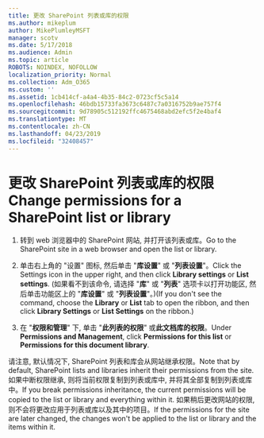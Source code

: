```yaml
---
title: 更改 SharePoint 列表或库的权限
ms.author: mikeplum
author: MikePlumleyMSFT
manager: scotv
ms.date: 5/17/2018
ms.audience: Admin
ms.topic: article
ROBOTS: NOINDEX, NOFOLLOW
localization_priority: Normal
ms.collection: Adm_O365
ms.custom: ''
ms.assetid: 1cb414cf-a4a4-4b35-84c2-0723cf5c5a14
ms.openlocfilehash: 46bdb15733fa3673c6487c7a0316752b9ae757f4
ms.sourcegitcommit: 9d78905c512192ffc4675468abd2efc5f2e4baf4
ms.translationtype: MT
ms.contentlocale: zh-CN
ms.lasthandoff: 04/23/2019
ms.locfileid: "32408457"
---
```

# <a name="change-permissions-for-a-sharepoint-list-or-library"></a><span data-ttu-id="f1bff-102">更改 SharePoint 列表或库的权限</span><span class="sxs-lookup"><span data-stu-id="f1bff-102">Change permissions for a SharePoint list or library</span></span>

1. <span data-ttu-id="f1bff-103">转到 web 浏览器中的 SharePoint 网站, 并打开该列表或库。</span><span class="sxs-lookup"><span data-stu-id="f1bff-103">Go to the SharePoint site in a web browser and open the list or library.</span></span>
    
2. <span data-ttu-id="f1bff-104">单击右上角的 "设置" 图标, 然后单击 "**库设置**" 或 "**列表设置**"。</span><span class="sxs-lookup"><span data-stu-id="f1bff-104">Click the Settings icon in the upper right, and then click **Library settings** or **List settings**.</span></span> <span data-ttu-id="f1bff-105">(如果看不到该命令, 请选择 "**库**" 或 "**列表**" 选项卡以打开功能区, 然后单击功能区上的 "**库设置**" 或 "**列表设置**"。)</span><span class="sxs-lookup"><span data-stu-id="f1bff-105">(If you don't see the command, choose the **Library** or **List** tab to open the ribbon, and then click **Library Settings** or **List Settings** on the ribbon.)</span></span> 
    
3. <span data-ttu-id="f1bff-106">在 "**权限和管理**" 下, 单击 "**此列表的权限**" 或**此文档库的权限**。</span><span class="sxs-lookup"><span data-stu-id="f1bff-106">Under **Permissions and Management**, click **Permissions for this list** or **Permissions for this document library**.</span></span>
    
<span data-ttu-id="f1bff-107">请注意, 默认情况下, SharePoint 列表和库会从网站继承权限。</span><span class="sxs-lookup"><span data-stu-id="f1bff-107">Note that by default, SharePoint lists and libraries inherit their permissions from the site.</span></span> <span data-ttu-id="f1bff-108">如果中断权限继承, 则将当前权限复制到列表或库中, 并将其全部复制到列表或库中。</span><span class="sxs-lookup"><span data-stu-id="f1bff-108">If you break permissions inheritance, the current permissions will be copied to the list or library and everything within it.</span></span> <span data-ttu-id="f1bff-109">如果稍后更改网站的权限, 则不会将更改应用于列表或库以及其中的项目。</span><span class="sxs-lookup"><span data-stu-id="f1bff-109">If the permissions for the site are later changed, the changes won't be applied to the list or library and the items within it.</span></span>
  

